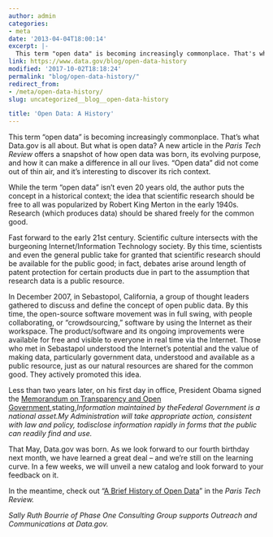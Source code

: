 ```yaml
---
author: admin
categories:
- meta
date: '2013-04-04T18:00:14'
excerpt: |-
  This term "open data" is becoming increasingly commonplace. That's what Data.gov is all about. But what is open data? A new article in the Paris Tech Review offers a snapshot of how open data was born, its evolving purpose, and…
link: https://www.data.gov/blog/open-data-history
modified: '2017-10-02T18:18:24'
permalink: "blog/open-data-history/"
redirect_from:
- /meta/open-data-history/
slug: uncategorized__blog__open-data-history

title: 'Open Data: A History'
---
```


This term “open data” is becoming increasingly commonplace. That’s what Data.gov is all about. But what is open data? A new article in the *Paris Tech Review* offers a snapshot of how open data was born, its evolving purpose, and how it can make a difference in all our lives. “Open data” did not come out of thin air, and it’s interesting to discover its rich context.

While the term “open data” isn’t even 20 years old, the author puts the concept in a historical context; the idea that scientific research should be free to all was popularized by Robert King Merton in the early 1940s. Research (which produces data) should be shared freely for the common good.

Fast forward to the early 21st century. Scientific culture intersects with the burgeoning Internet/Information Technology society. By this time, scientists and even the general public take for granted that scientific research should be available for the public good; in fact, debates arise around length of patent protection for certain products due in part to the assumption that research data is a public resource.

In December 2007, in Sebastopol, California, a group of thought leaders gathered to discuss and define the concept of open public data. By this time, the open-source software movement was in full swing, with people collaborating, or “crowdsourcing,” software by using the Internet as their workspace. The product/software and its ongoing improvements were available for free and visible to everyone in real time via the Internet. Those who met in Sebastapol understood the Internet’s potential and the value of making data, particularly government data, understood and available as a public resource, just as our natural resources are shared for the common good. They actively promoted this idea.

Less than two years later, on his first day in office, President Obama signed the [Memorandum on Transparency and Open Government](https://obamawhitehouse.archives.gov/the-press-office/transparency-and-open-government),stating,*Information maintained by theFederal Government is a national asset.My Administration will take appropriate action, consistent with law and policy, todisclose information rapidly in forms that the public can readily find and use.*

That May, Data.gov was born. As we look forward to our fourth birthday next month, we have learned a great deal – and we’re still on the learning curve. In a few weeks, we will unveil a new catalog and look forward to your feedback on it.

In the meantime, check out “[A Brief History of Open Data](http://www.paristechreview.com/2013/03/29/brief-history-open-data/)” in the *Paris Tech Review.*

*Sally Ruth Bourrie of Phase One Consulting Group supports Outreach and Communications at Data.gov.*
